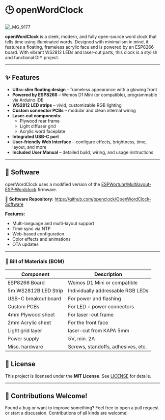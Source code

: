 # 🕒 openWordClock

![_MG_9177](https://github.com/user-attachments/assets/e7871d2f-3859-4166-a9fd-e5e6ca1f1c1d)


**openWordClock** is a sleek, modern, and fully open-source word clock that tells time using illuminated words. Designed with minimalism in mind, it features a floating, frameless acrylic face and is powered by an ESP8266 board. With vibrant WS2812 LEDs and laser-cut parts, this clock is a stylish and functional DIY project.

---

## ✨ Features

- **Ultra-slim floating design** – frameless appearance with a glowing front
- **Powered by ESP8266** – Wemos D1 Mini (or compatible), programmable via Arduino IDE
- **WS2812 LED strips** – vivid, customizable RGB lighting
- **Custom connector PCBs** – modular and clean internal wiring
- **Laser-cut components**:
  - Plywood rear frame
  - Light diffuser grid
  - Acrylic word faceplate
- **Integrated USB-C port** 
- **User-friendly Web Interface** – configure effects, brightness, time, layout, and more
- **Included User Manual** – detailed build, wiring, and usage instructions

---

## 🧠 Software

openWordClock uses a modified version of the [ESPWortuhr/Multilayout-ESP-Wordclock](https://github.com/ESPWortuhr/Multilayout-ESP-Wordclock) firmware.

🔗 **Software Repository:** https://github.com/openclock/OpenWordClock-Software

**Features:**
- Multi-language and multi-layout support
- Time sync via NTP
- Web-based configuration
- Color effects and animations
- OTA updates

---


### 🧰 Bill of Materials (BOM)

| Component              | Description                              |
|------------------------|------------------------------------------|
| ESP8266 Board          | Wemos D1 Mini or compatible              |
| 5m WS2812B LED Strip   | Individually addressable RGB LEDs        |
| USB-C breakout board   | For power and flashing                   |
| Custom PCBs            | For LED + power connectors               |
| 4mm Plywood sheet      | For laser-cut frame                      |
| 2mm Acrylic sheet      | For the front face                       |
| Light grid layer       | laser-cut from KAPA 5mm                  |
| Power supply           | 5V, min. 2A                              |
| Misc. hardware         | Screws, standoffs, adhesives, etc.       |



## 📜 License

This project is licensed under the **MIT License**. See [LICENSE](LICENSE) for details.

---

## 🚀 Contributions Welcome!

Found a bug or want to improve something? Feel free to open a pull request or start a discussion. Contributions of all kinds are welcome!

